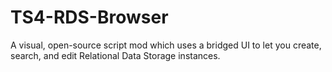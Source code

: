 # TS4-RDS-Browser
A visual, open-source script mod which uses a bridged UI to let you create, search, and edit Relational Data Storage instances.
